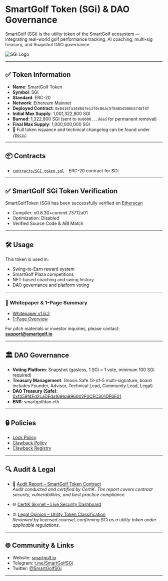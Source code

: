 # SmartGolf Token (SGi) & DAO Governance

SmartGolf (SGi) is the utility token of the SmartGolf ecosystem — integrating real-world golf performance tracking, AI coaching, multi-sig treasury, and Snapshot DAO governance.

![SGi Logo](images/logo/SGi-logo.png)

---

## ✅ Token Information

- **Name**: SmartGolf Token  
- **Symbol**: SGI  
- **Standard**: ERC-20  
- **Network**: Ethereum Mainnet  
- **Deployed Contract**: `0x0418fa3488d7e13f0c06ac5f8485d306b5748f4f`  
- **Initial Max Supply**: 1,001,322,800 SGI  
- **Burned**: 1,322,800 SGI (sent to `0x0000...dead` for permanent removal)  
- **Final Max Supply**: 1,000,000,000 SGI  
- 📜 Full token issuance and technical changelog can be found under [`/Docs/`](./Docs/).

---

## 📦 Contracts

- [`contracts/SGI_token.sol`](./contract/SGi_token.sol) – ERC-20 contract for SGi

---

## ✅ SmartGolf SGi Token Verification

SmartGolfToken (SGi) has been successfully verified on [Etherscan](https://etherscan.io/address/0x0418fa3488d7e13f0c06ac5f8485d306b5748f4f#code)  
- Compiler: v0.8.30+commit.73712a01  
- Optimization: Disabled  
- Verified Source Code & ABI Match  

---

## 🛠 Usage

This token is used in:
- Swing-to-Earn reward system  
- SmartGolf Plaza competitions  
- NFT-based coaching and swing history  
- DAO governance and platform voting  

---

### 📘 Whitepaper & 1-Page Summary
- [Whitepaper v1.6.2](./Docs/SGi%20WhitePaper%20v1.6.2.pdf)  
- [1-Page Overview](./Docs/SmartGolf_1page_V1.2.pdf)  

For pitch materials or investor inquiries, please contact: **support@smartgolf.io**

---

## 🏛 DAO Governance

- **Voting Platform**: Snapshot (gasless, 1 SGi = 1 vote, minimum 100 SGi required)  
- **Treasury Management**: Gnosis Safe (3-of-5 multi-signature; board includes Founder, Advisor, Technical Lead, Community Lead, Legal)  
- **DAO Treasury (Safe)**: [0xf459f4Ed2caDEda1696a996002F0CEC301DF6E01](https://app.safe.global/eth:0xf459f4Ed2caDEda1696a996002F0CEC301DF6E01)  
- **ENS**: smartgolfdao.eth  

---

## 🔒 Policies

- [Lock Policy](./policies/lock-policy.md)  
- [Clawback Policy](./policies/clawback-policy.md)  
- [Clawback Registry](./registry/clawback-registry.csv)  

---

## 🔍 Audit & Legal

- 📑 [Audit Report – SmartGolf Token Contract](./audit/REP-final-20250917T132908Z.pdf)  
  *Audit conducted and certified by CertiK. The report covers contract security, vulnerabilities, and best practice compliance.*

- 🌐 [CertiK Skynet – Live Security Dashboard](https://skynet.certik.com/projects/smartgolf)  

- ⚖️ [Legal Opinion – Utility Token Classification](./legal/SGi_Legal_Opinion.pdf)  
  *Reviewed by licensed counsel, confirming SGi as a utility token under applicable regulations.*
  
---

## 🌐 Community & Links

- Website: [smartgolf.io](https://smartgolf.io)  
- Telegram: [t.me/SmartGolfSGi](https://t.me/SmartGolfSGi)  
- Twitter: [@SmartGolfSGi](https://twitter.com/SmartGolfSGi)  

---

